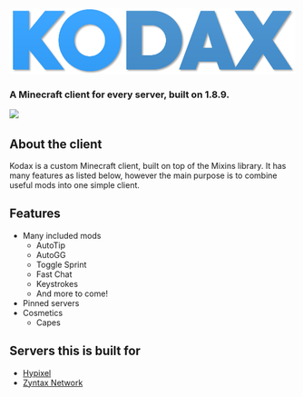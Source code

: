 ![Logo](https://raw.githubusercontent.com/KodaxClient/Kodax/master/assets/Fullwidth-Logo.png)

### A Minecraft client for every server, built on 1.8.9.

![](https://travis-ci.com/KodaxClient/Kodax.svg?branch=master)

## About the client
Kodax is a custom Minecraft client, built on top of the Mixins library. It has many features as listed below, however the main purpose is to combine useful mods into one simple client.

## Features
 * Many included mods
   * AutoTip
   * AutoGG
   * Toggle Sprint
   * Fast Chat
   * Keystrokes
   * And more to come!
 * Pinned servers
 * Cosmetics
   * Capes
 
## Servers this is built for
 * [Hypixel](https://hypixel.net)
 * [Zyntax Network](https://zyntaxnetwork.tk)
